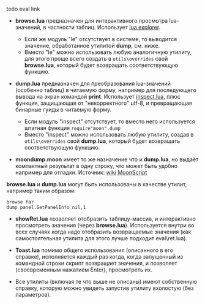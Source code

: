 todo eval link

- **browse.lua** предназначен для интерактивного просмотра lua-значений, в частности таблиц.
  Использует [lua explorer].
  + Если же модуль "le" отсутствует в системе, то выводится значение,
    обработанное утилитой **dump**, см. ниже.
  + Вместо "le" можно использовать любую аналогичную утилиту, для этого проще всего создать
    в `utils\overrides` свой **browse.lua**, который будет возвращать соответствующую функцию.

- **dump.lua** предназначен для преобразования lua-значений (особенно таблиц) в читаемую форму,
  например для последующего вывода на экран командой **print**.
  Использует [inspect.lua], плюс функция, защищающая от "некорректного" utf-8, и превращающая
  бинарные гуиды в читаемую форму.
  + Если модуль "inspect" отсутствует, то вместо него используется штатная функция `require"moon".dump`
  + Вместо "inspect" можно использовать любую утилиту, создав в `utils\overrides` свой **dump.lua**,
    который будет возвращать соответствующую функцию.

- **moondump.moon** имеет то же назначение что и **dump.lua**, но выдаёт компактный результат в одну строку,
  что может быть удобно например для отладки.
  Источник: [wiki MoonScript][moondump.moon]

**browse.lua** и **dump.lua** могут быть использованы в качестве утилит, например таким образом:
```
browse far
dump panel.GetPanelInfo nil,1
```

- **showRet.lua** позволяет отобразить таблицу-массив, и интерактивно просмотреть значения (через **browse.lua**).
  Используется внутри во всех случаях когда надо отобразить возвращаемые значения
  (как самостоятельная утилита для этого лучше подходит eval\ret.lua).

- **Toast.lua** помимо общего использования (описанного в его справке), исполняется каждый раз когда,
  когда запущенный из командной строки скрипт возвращает значения, и позволяет (своевременным нажатием Enter),
  просмотреть их.

- Все утилиты (включая те что выше не описаны) имеют собственную справку, которую можно увидеть запустив утилиту
  вхолостую (без параметров).

[lua explorer]: https://forum.farmanager.com/viewtopic.php?f=60&t=7988
[inspect.lua]: https://github.com/kikito/inspect.lua
[moondump.moon]: https://github.com/leafo/moonscript/wiki/Pretty-Table-Dumper
